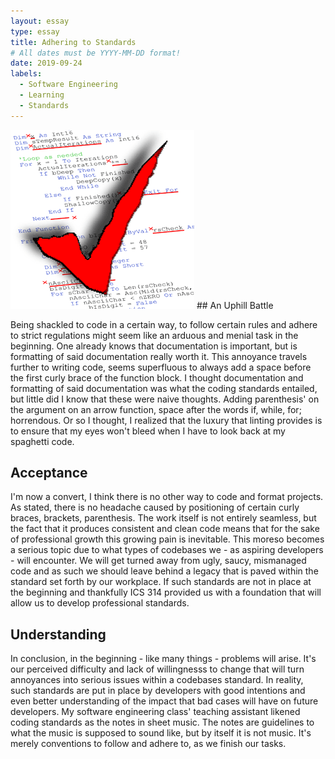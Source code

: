 ```yaml
---
layout: essay
type: essay
title: Adhering to Standards
# All dates must be YYYY-MM-DD format!
date: 2019-09-24
labels:
  - Software Engineering
  - Learning
  - Standards
---
```


<img class="ui image" src="../images/codingStandard.png">
## An Uphill Battle

Being shackled to code in a certain way, to follow certain rules and adhere to strict regulations might seem like an arduous and menial task in the beginning. One already knows that documentation is important, but is formatting of said documentation really worth it. This annoyance travels further to writing code, seems superfluous to always add a space before the first curly brace of the function block. I thought documentation and formatting of said documentation was what the coding standards entailed, but little did I know that these were naive thoughts. Adding parenthesis' on the argument on an arrow function, space after the words if, while, for; horrendous. Or so I thought, I realized that the luxury that linting provides is to ensure that my eyes won't bleed when I have to look back at my spaghetti code. 

## Acceptance

I'm now a convert, I think there is no other way to code and format projects. As stated, there is no headache caused by positioning of certain curly braces, brackets, parenthesis. The work itself is not entirely seamless, but the fact that it produces consistent and clean code means that for the sake of professional growth this growing pain is inevitable. This moreso becomes a serious topic due to what types of codebases we - as aspiring developers - will encounter. We will get turned away from ugly, saucy, mismanaged code and as such we should leave behind a legacy that is paved within the standard set forth by our workplace. If such standards are not in place at the beginning and thankfully ICS 314 provided us with a foundation that will allow us to develop professional standards. 

## Understanding

In conclusion, in the beginning - like many things - problems will arise. It's our perceived difficulty and lack of willingnesss to change that will turn annoyances into serious issues within a codebases standard. In reality, such standards are put in place by developers with good intentions and even better understanding of the impact that bad cases will have on future developers. My software engineering class' teaching assistant likened coding standards as the notes in sheet music. The notes are guidelines to what the music is supposed to sound like, but by itself it is not music. It's merely conventions to follow and adhere to, as we finish our tasks. 


